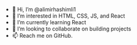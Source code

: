 - 👋 Hi, I’m @alimirhashimli1
- 👀 I’m interested in HTML, CSS, JS, and React
- 🌱 I’m currently learning React
- 💞️ I’m looking to collaborate on building projects
- 📫 Reach me on GitHub.


